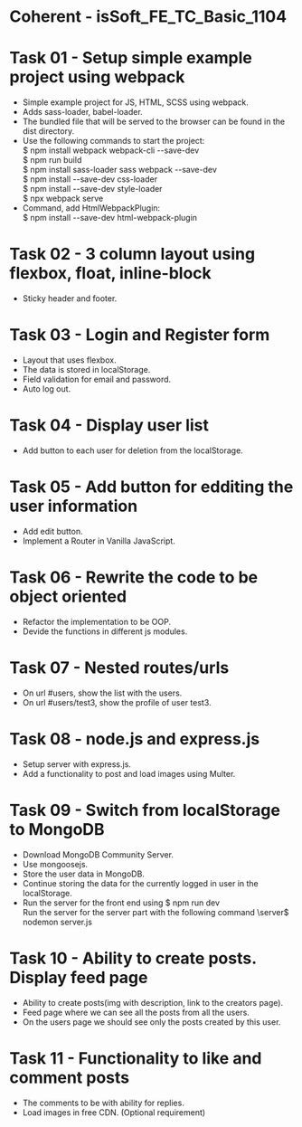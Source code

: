 # Coherent - isSoft_FE_TC_Basic_1104  
# Task 01 - Setup simple example project using webpack  
- Simple example project for JS, HTML, SCSS using webpack.  
- Adds sass-loader, babel-loader.  
- The bundled file that will be served to the browser can be found in the dist directory.  
- Use the following commands to start the project:  
$ npm install webpack webpack-cli --save-dev  
$ npm run build  
$ npm install sass-loader sass webpack --save-dev  
$ npm install --save-dev css-loader  
$ npm install --save-dev style-loader  
$ npx webpack serve  
- Command, add HtmlWebpackPlugin:  
$ npm install --save-dev html-webpack-plugin  
# Task 02 - 3 column layout using flexbox, float, inline-block  
- Sticky header and footer.  
# Task 03 - Login and Register form  
- Layout that uses flexbox.  
- The data is stored in localStorage.  
- Field validation for email and password.  
- Auto log out.  
# Task 04 - Display user list  
- Add button to each user for deletion from the localStorage.  
# Task 05 - Add button for edditing the user information  
- Add edit button.    
- Implement a Router in Vanilla JavaScript.  
# Task 06 - Rewrite the code to be object oriented  
- Refactor the implementation to be OOP.  
- Devide the functions in different js modules.  
# Task 07 - Nested routes/urls  
- On url #users, show the list with the users.   
- On url #users/test3, show the profile of user test3.  
# Task 08 - node.js and express.js  
- Setup server with express.js.  
- Add a functionality to post and load images using Multer.  
# Task 09 - Switch from localStorage to MongoDB  
- Download MongoDB Community Server.  
- Use mongoosejs.  
- Store the user data in MongoDB.  
- Continue storing the data for the currently logged in user in the localStorage.  
- Run the server for the front end using $ npm run dev  
Run the server for the server part with the following command \server$ nodemon server.js  
# Task 10 - Ability to create posts. Display feed page  
- Ability to create posts(img with description, link to the creators page).  
- Feed page where we can see all the posts from all the users.  
- On the users page we should see only the posts created by this user.  
# Task 11 - Functionality to like and comment posts  
- The comments to be with ability for replies.    
- Load images in free CDN. (Optional requirement)  
